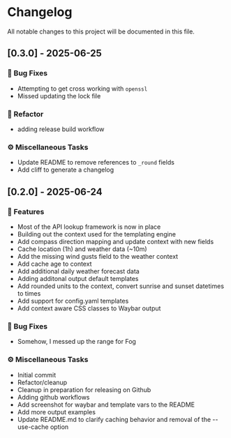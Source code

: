 # Changelog

All notable changes to this project will be documented in this file.

## [0.3.0] - 2025-06-25

### 🐛 Bug Fixes

* Attempting to get cross working with `openssl`
* Missed updating the lock file
### 🚜 Refactor

* adding release build workflow
### ⚙️ Miscellaneous Tasks

* Update README to remove references to `_round` fields
* Add cliff to generate a changelog
## [0.2.0] - 2025-06-24

### 🚀 Features

* Most of the API lookup framework is now in place
* Building out the context used for the templating engine
* Add compass direction mapping and update context with new fields
* Cache location (1h) and weather data (~10m)
* Add the missing wind gusts field to the weather context
* Add cache age to context
* Add additional daily weather forecast data
* Adding additonal output default templates
* Add rounded units to the context, convert sunrise and sunset datetimes to times
* Add support for config.yaml templates
* Add context aware CSS classes to Waybar output
### 🐛 Bug Fixes

* Somehow, I messed up the range for Fog
### ⚙️ Miscellaneous Tasks

* Initial commit
* Refactor/cleanup
* Cleanup in preparation for releasing on Github
* Adding github workflows
* Add screenshot for waybar and template vars to the README
* Add more output examples
* Update README.md to clarify caching behavior and removal of the --use-cache option

